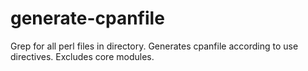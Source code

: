 # generate-cpanfile
Grep for all perl files in directory. Generates cpanfile according to use directives. Excludes core modules.
